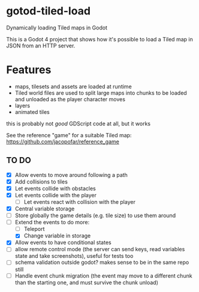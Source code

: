 # gotod-tiled-load
Dynamically loading Tiled maps in Godot


This is a Godot 4 project that shows how it's possible to load a Tiled map in JSON from an HTTP server.

# Features

* maps, tilesets and assets are loaded at runtime
* Tiled world files are used to split large maps into chunks to be loaded and unloaded as the player character moves
* layers
* animated tiles

this is probably not *good* GDScript code at all, but it works

See the reference "game" for a suitable Tiled map: https://github.com/jacopofar/reference_game

## TO DO
- [x] Allow events to move around following a path
- [x] Add collisions to tiles
- [x] Let events collide with obstacles
- [x] Let events collide with the player
    - [ ] Let events react with collision with the player
- [x] Central variable storage
- [ ] Store globally the game details (e.g. tile size) to use them around
- [ ] Extend the events to do more:
    - [ ] Teleport
    - [x] Change variable in storage
- [x] Allow events to have conditional states
- [ ] allow remote control mode (the server can send keys, read variables state and take screenshots), useful for tests too
- [ ] schema validation outside godot? makes sense to be in the same repo still
- [ ] Handle event chunk migration (the event may move to a different chunk than the starting one, and must survive the chunk unload)
